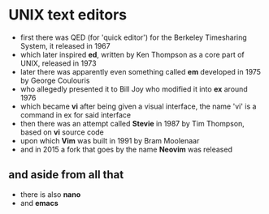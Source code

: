 # UNIX text editors

- first there was QED (for 'quick editor') for the Berkeley Timesharing System, it released in 1967
- which later inspired **ed**, written by Ken Thompson as a core part of UNIX, released in 1973
- later there was apparently even something called **em** developed in 1975 by George Coulouris
- who allegedly presented it to Bill Joy who modified it into **ex** around 1976
- which became **vi** after being given a visual interface, the name 'vi' is a command in ex for said interface
- then there was an attempt called **Stevie** in 1987 by Tim Thompson, based on **vi** source code
- upon which **Vim** was built in 1991 by Bram Moolenaar
- and in 2015 a fork that goes by the name **Neovim** was released

## and aside from all that

- there is also **nano**
- and **emacs**